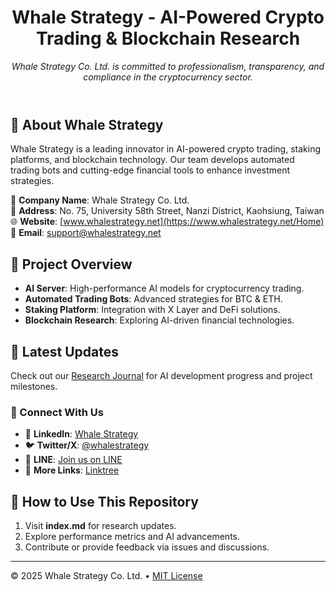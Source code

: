 <header>

# Whale Strategy - AI-Powered Crypto Trading & Blockchain Research

_Whale Strategy Co. Ltd. is committed to professionalism, transparency, and compliance in the cryptocurrency sector._

</header>

## 🌊 About Whale Strategy

Whale Strategy is a leading innovator in AI-powered crypto trading, staking platforms, and blockchain technology. Our team develops automated trading bots and cutting-edge financial tools to enhance investment strategies.

📍 **Company Name**: Whale Strategy Co. Ltd.  
📍 **Address**: No. 75, University 58th Street, Nanzi District, Kaohsiung, Taiwan  
🌐 **Website**: [www.whalestrategy.net](https://www.whalestrategy.net/Home)  
📧 **Email**: support@whalestrategy.net  

## 🚀 Project Overview

- **AI Server**: High-performance AI models for cryptocurrency trading.
- **Automated Trading Bots**: Advanced strategies for BTC & ETH.
- **Staking Platform**: Integration with X Layer and DeFi solutions.
- **Blockchain Research**: Exploring AI-driven financial technologies.

## 📌 Latest Updates

Check out our [Research Journal](./index.md) for AI development progress and project milestones.

### 🔗 Connect With Us

- 💼 **LinkedIn**: [Whale Strategy](https://www.linkedin.com/company/whalestrategy)
- 🐦 **Twitter/X**: [@whalestrategy](https://twitter.com/whalestrategy)
- 💬 **LINE**: [Join us on LINE](https://line.me/R/ti/p/@w._s)
- 🔗 **More Links**: [Linktree](https://linktr.ee/WHALESTRATEGY)

## 🔧 How to Use This Repository

1. Visit **index.md** for research updates.
2. Explore performance metrics and AI advancements.
3. Contribute or provide feedback via issues and discussions.

---

&copy; 2025 Whale Strategy Co. Ltd. &bull; [MIT License](https://gh.io/mit)
